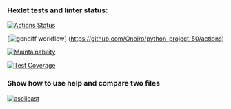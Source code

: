 ### Hexlet tests and linter status:
[![Actions Status](https://github.com/Onoiro/python-project-50/workflows/hexlet-check/badge.svg)](https://github.com/Onoiro/python-project-50/actions)

[![gendiff workflow](https://github.com/Onoiro/python-project-50/actions/workflows/gendiff-check.yml/badge.svg)]
(https://github.com/Onoiro/python-project-50/actions)

[![Maintainability](https://api.codeclimate.com/v1/badges/705776fbe38db666259d/maintainability)](https://codeclimate.com/github/Onoiro/python-project-50/maintainability)

[![Test Coverage](https://api.codeclimate.com/v1/badges/705776fbe38db666259d/test_coverage)](https://codeclimate.com/github/Onoiro/python-project-50/test_coverage)

### Show how to use help and compare two files
[![asciicast](https://asciinema.org/a/qQZAaGhHVzzE5uvDKZ1TSmLIZ.svg)](https://asciinema.org/a/qQZAaGhHVzzE5uvDKZ1TSmLIZ)
